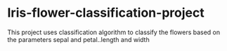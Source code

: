 # Iris-flower-classification-project
This project uses classification algorithm to classify the flowers based on the parameters sepal and petal..length and width
